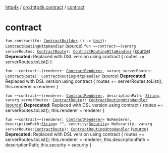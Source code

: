 [http4k](../index.md) / [org.http4k.contract](index.md) / [contract](./contract.md)

# contract

`fun contract(fn: `[`ContractBuilder`](-contract-builder/index.md)`.() -> `[`Unit`](https://kotlinlang.org/api/latest/jvm/stdlib/kotlin/-unit/index.html)`): `[`ContractRoutingHttpHandler`](-contract-routing-http-handler/index.md) [(source)](https://github.com/http4k/http4k/blob/master/http4k-contract/src/main/kotlin/org/http4k/contract/extensions.kt#L11)
`fun ~~contract~~(vararg serverRoutes: `[`ContractRoute`](-contract-route/index.md)`): `[`ContractRoutingHttpHandler`](-contract-routing-http-handler/index.md) [(source)](https://github.com/http4k/http4k/blob/master/http4k-contract/src/main/kotlin/org/http4k/contract/extensions.kt#L54)
**Deprecated:** Replaced with DSL version using contract { routes += serverRoutes.toList() }


`fun ~~contract~~(renderer: `[`ContractRenderer`](-contract-renderer/index.md)`, vararg serverRoutes: `[`ContractRoute`](-contract-route/index.md)`): `[`ContractRoutingHttpHandler`](-contract-routing-http-handler/index.md) [(source)](https://github.com/http4k/http4k/blob/master/http4k-contract/src/main/kotlin/org/http4k/contract/extensions.kt#L60)
**Deprecated:** Replaced with DSL version using contract { routes += serverRoutes.toList(); this.renderer = renderer }


`fun ~~contract~~(renderer: `[`ContractRenderer`](-contract-renderer/index.md)`, descriptionPath: `[`String`](https://kotlinlang.org/api/latest/jvm/stdlib/kotlin/-string/index.html)`, vararg serverRoutes: `[`ContractRoute`](-contract-route/index.md)`): `[`ContractRoutingHttpHandler`](-contract-routing-http-handler/index.md) [(source)](https://github.com/http4k/http4k/blob/master/http4k-contract/src/main/kotlin/org/http4k/contract/extensions.kt#L67)
**Deprecated:** Replaced with DSL version using contract { routes += serverRoutes.toList(); this.renderer = renderer }


`fun ~~contract~~(renderer: `[`ContractRenderer`](-contract-renderer/index.md)` = NoRenderer, descriptionPath: `[`String`](https://kotlinlang.org/api/latest/jvm/stdlib/kotlin/-string/index.html)` = "", security: `[`Security`](-security/index.md)` = NoSecurity, vararg serverRoutes: `[`ContractRoute`](-contract-route/index.md)`): `[`ContractRoutingHttpHandler`](-contract-routing-http-handler/index.md) [(source)](https://github.com/http4k/http4k/blob/master/http4k-contract/src/main/kotlin/org/http4k/contract/extensions.kt#L75)
**Deprecated:** Replaced with DSL version using contract { routes += serverRoutes.toList(); this.renderer = renderer; this.descriptionPath = descriptionPath; this.security = security }

